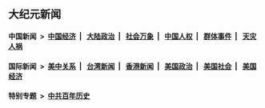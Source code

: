 ## 大纪元新闻

#### 中国新闻 &nbsp;>&nbsp; [中国经济](indexes/ncid283/README.md?10061645) &nbsp;| &nbsp; [大陆政治](indexes/ncid277/README.md?10061645) &nbsp;| &nbsp; [社会万象](indexes/ncid282/README.md?10061645) &nbsp;| &nbsp; [中国人权](indexes/ncid278/README.md?10061645) &nbsp;| &nbsp; [群体事件](indexes/ncid279/README.md?10061645) &nbsp;| &nbsp; [天灾人祸](indexes/ncid280/README.md?10061645)

#### 国际新闻 &nbsp;>&nbsp; [美中关系](indexes/nf1412576/README.md?10061645) &nbsp;| &nbsp; [台湾新闻](indexes/ncid1349361/README.md?10061645) &nbsp;| &nbsp; [香港新闻](indexes/ncid1349362/README.md?10061645) &nbsp;| &nbsp; [美国政治](indexes/ncid1078159/README.md?10061645) &nbsp;| &nbsp; [美国社会](indexes/ncid1078160/README.md?10061645) &nbsp;| &nbsp; [美国经济](indexes/ncid1078158/README.md?10061645)

#### 特别专题 &nbsp;>&nbsp; [中共百年历史](https://github.com/epoch-news/epoch-special/blob/master/README.md?10061645)  
